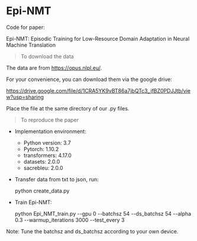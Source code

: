 # Epi-NMT
Code for paper:

Epi-NMT: Episodic Training for Low-Resource Domain Adaptation in Neural Machine Translation

> To download the data

The data are from https://opus.nlpl.eu/. 

For your convenience, you can download them via the google drive: 

https://drive.google.com/file/d/1CRA5YK9vBT86a7jbQTc3_jfBZ0PDJJtb/view?usp=sharing

Place the file at the same directory of our .py files.

> To reproduce the paper

  - Implementation environment: 
    - Python version: 3.7
    - Pytorch: 1.10.2
    - transformers: 4.17.0
    - datasets: 2.0.0
    - sacrebleu: 2.0.0

  - Transfer data from txt to json, run:
  
      python create_data.py 
      
  - Train Epi-NMT:
  
      python Epi_NMT_train.py --gpu 0 --batchsz 54 --ds_batchsz 54 --alpha 0.3 --warmup_iterations 3000 --test_every 3
      
  Note: Tune the batchsz and ds_batchsz according to your own device.
    
